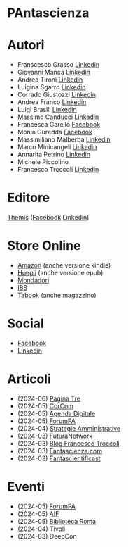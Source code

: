 # PAntascienza

# Autori

* Franscesco Grasso [Linkedin](https://www.linkedin.com/in/francesco-grasso-bb168228/)
* Giovanni Manca [Linkedin](https://www.linkedin.com/in/giovanni-manca-2a454b/)
* Andrea Tironi [Linkedin](https://www.linkedin.com/in/andrea-tironi-/)
* Luigina Sgarro [Linkedin](https://www.linkedin.com/in/luiginasgarro/)
* Corrado Giustozzi [Linkedin](https://www.linkedin.com/in/nightgaunt/)
* Andrea Franco [Linkedin](https://www.linkedin.com/in/andreafranco1/)
* Luigi Brasili [Linkedin](https://www.linkedin.com/in/luigi-brasili-37206247/)
* Massimo Canducci [Linkedin](https://www.linkedin.com/in/canducci/)
* Francesca Garello [Facebook](https://www.facebook.com/francesca.garello.1)
* Monia Guredda [Facebook](https://www.facebook.com/monia.guredda)
* Massimiliano Malberba [Linkedin](https://www.linkedin.com/in/massimilianomalerba/)
* Marco Minicangeli [Linkedin](https://www.linkedin.com/in/marco-minicangeli-692ba814a/)
* Annarita Petrino [Linkedin](https://www.linkedin.com/in/annarita-petrino-24a38b33/)
* Michele Piccolino
* Francesco Troccoli [Linkedin](https://www.linkedin.com/in/francescotroccoli/)
  

# Editore

[Themis](https://themiscrime.com/it/edizioni-themis/fuori-collana/item/606-pantascienza) ([Facebook](https://www.facebook.com/EdizioniThemis) [Linkedin](https://www.linkedin.com/company/edizioni-themis/))

# Store Online

* [Amazon](https://www.amazon.it/PAntascienza-racconti-pubblica-amministrazione-futuro/dp/8896069602/ref=sr_1_1?crid=3FDWKN7QKRGIQ&amp;dib=eyJ2IjoiMSJ9._kcBJi9jGVM7fuR55B3LIg.wDj7GG-ewXfDWq2n_Aizwzu5YltqqIE6jtTrMDraERE&amp;dib_tag=se&amp;keywords=pantascienza.+15+racconti+sulla+pubblica+amministrazione+del+futuro&amp;qid=1710001023&amp;sprefix=pantascienza%2Caps%2C97&amp;sr=8-1) (anche versione kindle)
* [Hoepli](https://www.hoepli.it/libro/pantascienza-15-racconti-sulla-pubblica-amministrazione-del-futuro/9788896069608.html) (anche versione epub)
* [Mondadori](https://www.mondadoristore.it/PAntascienza-15-racconti-na/eai978889606960/)
* [IBS](https://www.ibs.it/pantascienza-15-racconti-sulla-pubblica-libro-vari/e/9788896069608?queryId=379023b2205367cfb45d955905ed47e3) 
* [Tabook](https://tabook.it/prodotto/pantascienza-15-racconti-sulla-pubblica-amministrazione-del-futuro/) (anche magazzino)

# Social

* [Facebook](https://www.facebook.com/profile.php?id=61557071905622)
* [Linkedin](https://www.linkedin.com/search/results/all/?keywords=%23pantascienza&origin=GLOBAL_SEARCH_HEADER&sid=-qF)

# Articoli

* (2024-06) [Pagina Tre](https://paginatre.it/pantascienza-15-racconti-sulla-pubblica-amministrazione-del-futuro/)
* (2024-05) [CorCom](https://www.corrierecomunicazioni.it/pa-digitale/pa-digitale-e-fantascienza-la-combo-possibile-spigere-la-trasformazione/)
* (2024-05) [Agenda Digitale](https://www.agendadigitale.eu/cultura-digitale/pantascienza-una-nuova-narrazione-per-illustrare-levoluzione-digitale-della-pa/)
* (2024-05) [ForumPA](https://www.forumpa.it/pa-digitale/non-solo-storytelling-sullia-ecco-dieci-fonti-di-informazione-efficaci-su-intelligenza-artificiale-e-pa/)
* (2024-04) [Strategie Amministrative](https://www.strategieamministrative.it/dettaglio-news/20244152139-pantascienza-quando-la-fantascienza-incontra-la-pa/)
* (2024-03) [FuturaNetwork](https://futuranetwork.eu/interventi-e-interviste/638-4430/pantascienza-15-racconti-sulla-pubblica-amministrazione-del-futuro)
* (2024-03) [Blog Francesco Troccoli](https://francescotroccoli.it/pa-come-pantascienza-e-no-non-e-un-refuso/)
* (2024-03) [Fantascienza.com](https://www.fantascienza.com/29660/pantascienza-la-pubblica-amministrazione-del-futuro)
* (2024-03) [Fantascientificast](https://fantascientificast.com/2024/03/01/pantascienza/)

# Eventi

* (2024-05) [ForumPA](https://www.forumpa.it/manifestazioni/forum-pa-2024/)
* (2024-05) [AIF](https://associazioneitalianaformatori.it/premio-filippo-basile/)
* (2024-05) [Biblioteca Roma](https://www.bibliotechediroma.it/opac/news/pantascienza-15-racconti-sulla-pubblica-amministrazione-del-futuro-a-cura-di-francesco-grasso/34991)
* (2024-04) Tivoli
* (2024-03) DeepCon

